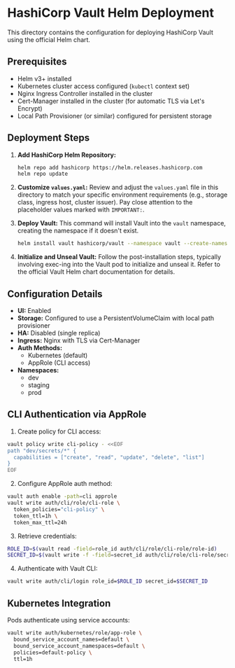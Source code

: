 # HashiCorp Vault Helm Deployment

This directory contains the configuration for deploying HashiCorp Vault using the official Helm chart.

## Prerequisites

- Helm v3+ installed
- Kubernetes cluster access configured (`kubectl` context set)
- Nginx Ingress Controller installed in the cluster
- Cert-Manager installed in the cluster (for automatic TLS via Let's Encrypt)
- Local Path Provisioner (or similar) configured for persistent storage

## Deployment Steps

1.  **Add HashiCorp Helm Repository:**
    ```bash
    helm repo add hashicorp https://helm.releases.hashicorp.com
    helm repo update
    ```

2.  **Customize `values.yaml`:**
    Review and adjust the `values.yaml` file in this directory to match your specific environment requirements (e.g., storage class, ingress host, cluster issuer). Pay close attention to the placeholder values marked with `IMPORTANT:`.

3.  **Deploy Vault:**
    This command will install Vault into the `vault` namespace, creating the namespace if it doesn't exist.
    ```bash
    helm install vault hashicorp/vault --namespace vault --create-namespace -f values.yaml
    ```

4.  **Initialize and Unseal Vault:**
    Follow the post-installation steps, typically involving exec-ing into the Vault pod to initialize and unseal it. Refer to the official Vault Helm chart documentation for details.

## Configuration Details

- **UI:** Enabled
- **Storage:** Configured to use a PersistentVolumeClaim with local path provisioner
- **HA:** Disabled (single replica)
- **Ingress:** Nginx with TLS via Cert-Manager
- **Auth Methods:**
  - Kubernetes (default)
  - AppRole (CLI access)
- **Namespaces:**
  - dev
  - staging
  - prod

## CLI Authentication via AppRole

1. Create policy for CLI access:
```bash
vault policy write cli-policy - <<EOF
path "dev/secrets/*" {
  capabilities = ["create", "read", "update", "delete", "list"]
}
EOF
```

2. Configure AppRole auth method:
```bash
vault auth enable -path=cli approle
vault write auth/cli/role/cli-role \
  token_policies="cli-policy" \
  token_ttl=1h \
  token_max_ttl=24h
```

3. Retrieve credentials:
```bash
ROLE_ID=$(vault read -field=role_id auth/cli/role/cli-role/role-id)
SECRET_ID=$(vault write -f -field=secret_id auth/cli/role/cli-role/secret-id)
```

4. Authenticate with Vault CLI:
```bash
vault write auth/cli/login role_id=$ROLE_ID secret_id=$SECRET_ID
```

## Kubernetes Integration
Pods authenticate using service accounts:
```bash
vault write auth/kubernetes/role/app-role \
  bound_service_account_names=default \
  bound_service_account_namespaces=default \
  policies=default-policy \
  ttl=1h
```